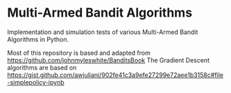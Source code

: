# Multi-Armed Bandit Algorithms

Implementation and simulation tests of various Multi-Armed Bandit Algorithms in Python.


Most of this repository is based and adapted from https://github.com/johnmyleswhite/BanditsBook
The Gradient Descent algorithms are based on https://gist.github.com/awjuliani/902fe41c3a9efe27299e72aee1b3158c#file-simplepolicy-ipynb
